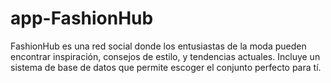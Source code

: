 # app-FashionHub
FashionHub es una red social donde los entusiastas de la moda pueden encontrar inspiración, consejos de estilo, y tendencias actuales. Incluye un sistema de base de datos que permite escoger el conjunto perfecto para tí.

